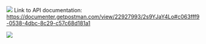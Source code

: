 ![](https://github.com/Mi6ixx/mobile_web_admin_app_backend/blob/master/Blank%20diagram%20(1).jpeg)
Link to API documentation:
https://documenter.getpostman.com/view/22927993/2s9YJaY4Lo#c063fff9-0538-4dbc-8c29-c57c68d181a1

![](https://github.com/Mi6ixx/mobile_web_admin_app_backend/blob/master/Screenshot_20231010-152431~2.png)
